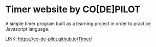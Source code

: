 # Timer website by CO[DE]PILOT

A simple timer program built as a learning project in order to practice Javascript language.

LINK: https://co-de-pilot.github.io/Timer/

